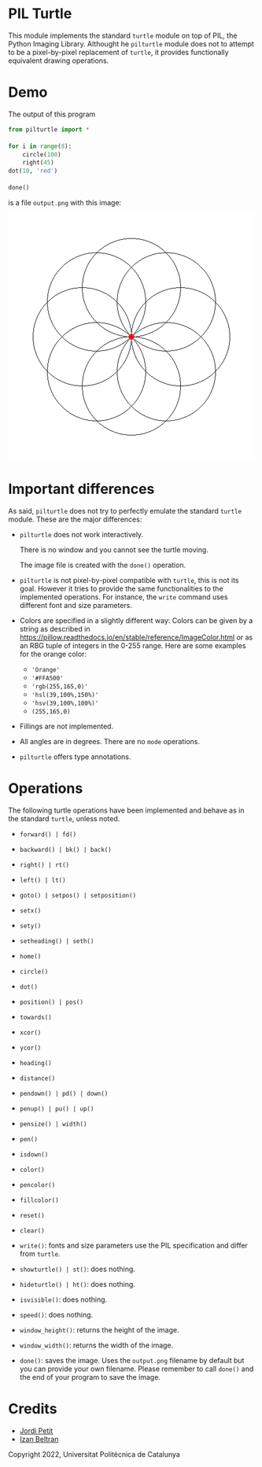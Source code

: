 # PIL Turtle

This module implements the standard `turtle` module on top of PIL, the Python Imaging Library. Althought he `pilturtle` module does not to attempt to be a pixel-by-pixel replacement of `turtle`, it provides functionally equivalent drawing operations.

# Demo

The output of this program

```python
from pilturtle import *

for i in range(8):
    circle(100)
    right(45)
dot(10, 'red')

done()
```

is a file `output.png` with this image:

![demo.png](demo.png)


# Important differences

As said, `pilturtle` does not try to perfectly emulate the standard `turtle` module. These are the major differences:

- `pilturtle` does not work interactively. 

    There is no window and you cannot see the turtle moving.
    
    The image file is created with the `done()` operation. 

- `pilturtle` is not pixel-by-pixel compatible with `turtle`, this is not its goal. However it tries to provide the same functionalities to the implemented operations. For instance, the `write` command uses different font and size parameters.

- Colors are specified in a slightly different way: Colors can be given by a string as described in https://pillow.readthedocs.io/en/stable/reference/ImageColor.html
or as an RBG tuple of integers in the 0-255 range. Here are some examples for the orange color:

    - `'Orange'`
    - `'#FFA500'`
    - `'rgb(255,165,0)'`
    - `'hsl(39,100%,150%)'`
    - `'hsv(39,100%,100%)'`
    - `(255,165,0)`

- Fillings are not implemented.

- All angles are in degrees. There are no `mode` operations.

- `pilturtle` offers type annotations.


# Operations

The following turtle operations have been implemented and behave as in the standard `turtle`, unless noted.

- `forward() | fd()`
- `backward() | bk() | back()`
- `right() | rt()`
- `left() | lt()`
- `goto() | setpos() | setposition()`
- `setx()`
- `sety()`
- `setheading() | seth()`
- `home()`
- `circle()`
- `dot()`

- `position() | pos()`
- `towards()` 
- `xcor()`
- `ycor()`
- `heading()`
- `distance()` 

- `pendown() | pd() | down()`
- `penup() | pu() | up()`
- `pensize() | width()`
- `pen()`
- `isdown()`

- `color()`
- `pencolor()`
- `fillcolor()`

- `reset()`
- `clear()`
- `write()`: fonts and size parameters use the PIL specification and differ from `turtle`. 

- `showturtle() | st()`: does nothing.
- `hideturtle() | ht()`: does nothing.
- `isvisible()`: does nothing.
- `speed()`: does nothing.

- `window_height()`: returns the height of the image.
- `window_width()`: returns the width of the image.

- `done()`: saves the image. Uses the `output.png` filename by default but you can provide your own filename. Please remember to call `done()` and the end of your program to save the image.


# Credits

- [Jordi Petit](https://github.com/jordi-petit)
- [Izan Beltran](https://github.com/izanbf1803)

Copyright 2022, Universitat Politècnica de Catalunya